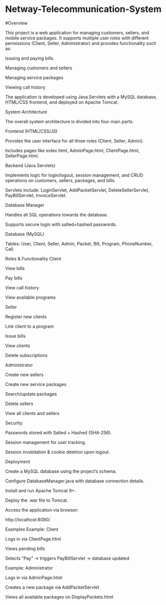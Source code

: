 # Netway-Telecommunication-System

#Overview

This project is a web application for managing customers, sellers, and mobile service packages.
It supports multiple user roles with different permissions (Client, Seller, Administrator) and provides functionality such as:

Issuing and paying bills

Managing customers and sellers

Managing service packages

Viewing call history

The application is developed using Java Servlets with a MySQL database, HTML/CSS frontend, and deployed on Apache Tomcat.

System Architecture

The overall system architecture is divided into four main parts:

Frontend (HTML/CSS/JS)

Provides the user interface for all three roles (Client, Seller, Admin).

Includes pages like index.html, AdminPage.html, ClientPage.html, SellerPage.html.

Backend (Java Servlets)

Implements logic for login/logout, session management, and CRUD operations on customers, sellers, packages, and bills.

Servlets include: LoginServlet, AddPacketServlet, DeleteSellerServlet, PayBillServlet, InvoiceServlet.

Database Manager

Handles all SQL operations towards the database.

Supports secure login with salted+hashed passwords.

Database (MySQL)

Tables: User, Client, Seller, Admin, Packet, Bill, Program, PhoneNumber, Call.

Roles & Functionality
Client

View bills

Pay bills

View call history

View available programs

Seller

Register new clients

Link client to a program

Issue bills

View clients

Delete subscriptions

Administrator

Create new sellers

Create new service packages

Search/update packages

Delete sellers

View all clients and sellers

Security

Passwords stored with Salted + Hashed (SHA-256).

Session management for user tracking.

Session invalidation & cookie deletion upon logout.

Deployment

Create a MySQL database using the project’s schema.

Configure DatabaseManager.java with database connection details.

Install and run Apache Tomcat 9+.

Deploy the .war file to Tomcat.

Access the application via browser:

http://localhost:8080/<project-name>

Examples
Example: Client

Logs in via ClientPage.html

Views pending bills

Selects "Pay" → triggers PayBillServlet → database updated

Example: Administrator

Logs in via AdminPage.html

Creates a new package via AddPacketServlet

Views all available packages on DisplayPackets.html

